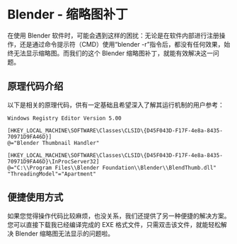 # Blender - 缩略图补丁

在使用 Blender 软件时，可能会遇到这样的困扰：无论是在软件内部进行注册操作，还是通过命令提示符（CMD）使用“blender -r”指令后，都没有任何效果，始终无法显示缩略图。而我们的这个 Blender 缩略图补丁，就能有效解决这一问题。

## 原理代码介绍
以下是相关的原理代码，供有一定基础且希望深入了解其运行机制的用户参考：
```
Windows Registry Editor Version 5.00

[HKEY_LOCAL_MACHINE\SOFTWARE\Classes\CLSID\{D45F043D-F17F-4e8a-8435-70971D9FA46D}]
@="Blender Thumbnail Handler"

[HKEY_LOCAL_MACHINE\SOFTWARE\Classes\CLSID\{D45F043D-F17F-4e8a-8435-70971D9FA46D}\InProcServer32]
@="C:\\Program Files\\Blender Foundation\\Blender\\BlendThumb.dll"
"ThreadingModel"="Apartment"
```

## 便捷使用方式
如果您觉得操作代码比较麻烦，也没关系，我们还提供了另一种便捷的解决方案。您可以直接下载我已经编译完成的 EXE 格式文件，只需双击该文件，就能轻松解决 Blender 缩略图无法显示的问题啦。 
